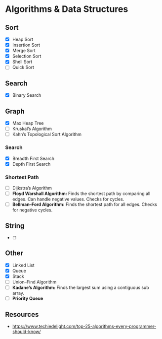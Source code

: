 # Algorithms & Data Structures

## Sort
- [x] Heap Sort
- [x] Insertion Sort
- [x] Merge Sort
- [x] Selection Sort
- [x] Shell Sort
- [ ] Quick Sort

## Search
- [x] Binary Search

## Graph
- [x] Max Heap Tree
- [ ] Kruskal’s Algorithm
- [ ] Kahn’s Topological Sort Algorithm

### Search
- [x] Breadth First Search
- [x] Depth First Search

### Shortest Path
- [ ] Dijkstra’s Algorithm
- [ ] **Floyd Warshall Algorithm:** Finds the shortest path by comparing all
    edges. Can handle negative values. Checks for cycles.
- [ ] **Bellman–Ford Algorithm:** Finds the shortest path for all edges. Checks for negative cycles.

## String
- [ ]

## Other
- [x] Linked List
- [x] Queue
- [x] Stack
- [ ] Union–Find Algorithm
- [ ] **Kadane’s Algorithm:** Finds the largest sum using a contiguous sub array.
- [ ] **Priority Queue**

## Resources
- https://www.techiedelight.com/top-25-algorithms-every-programmer-should-know/